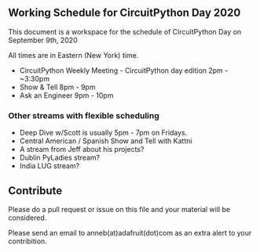 ## Working Schedule for CircuitPython Day 2020

This document is a workspace for the schedule of CircuitPython Day on September 9th, 2020

All times are in Eastern (New York) time.

* CircuitPython Weekly Meeting - CircuitPython day edition 2pm - ~3:30pm
* Show & Tell 8pm - 9pm
* Ask an Engineer 9pm - 10pm

### Other streams with flexible scheduling
* Deep Dive w/Scott is usually 5pm - 7pm on Fridays.
* Central American / Spanish Show and Tell with Kattni
* A stream from Jeff about his projects?
* Dublin PyLadies stream?
* India LUG stream?

## Contribute

Please do a pull request or issue on this file and your material will be considered. 

Please send an email to anneb(at)adafruit(dot)com  as an extra alert to your contribition.
